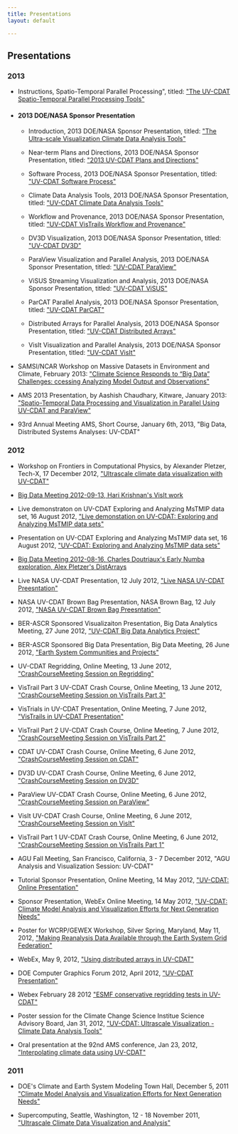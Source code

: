 ```yaml
---
title: Presentations
layout: default

---
```





## Presentations

### 2013

* Instructions, Spatio-Temporal Parallel Processing", titled: <a href="media/pdf/ParaViewSTPWiki.pdf" target="_blank" >"The UV-CDAT Spatio-Temporal Parallel Processing Tools"</a>

* #### 2013 DOE/NASA Sponsor Presentation

    * Introduction, 2013 DOE/NASA Sponsor Presentation, titled: <a href="media/pdf/UV-CDAT_February_2013_Introduction.pdf" target="_blank" >"The Ultra-scale Visualization Climate Data Analysis Tools"</a>

    * Near-term Plans and Directions, 2013 DOE/NASA Sponsor Presentation, titled: <a href="media/pdf/UV-CDAT_February_2013_Presentation_Direction.pdf" target="_blank" >"2013 UV-CDAT Plans and Directions"</a>

    * Software Process, 2013 DOE/NASA Sponsor Presentation, titled: <a href="media/pdf/UV-CDAT_February_2013_Presentation_software_processes.pdf" target="_blank" >"UV-CDAT Software Process"</a>

    * Climate Data Analysis Tools, 2013 DOE/NASA Sponsor Presentation, titled: <a href="media/pdf/UV-CDAT_February_2013_Presentation_CDAT.pdf" target="_blank" >"UV-CDAT Climate Data Analysis Tools"</a>

    * Workflow and Provenance, 2013 DOE/NASA Sponsor Presentation, titled: <a href="media/pdf/UV-CDAT_February_2013_Presentation_VisTrails.pdf" target="_blank" >"UV-CDAT VisTrails Workflow and Provenance"</a>

    * DV3D Visualization, 2013 DOE/NASA Sponsor Presentation, titled: <a href="media/pdf/UV-CDAT_February_2013_Presentation_DV3D.pdf" target="_blank" >"UV-CDAT DV3D"</a>

    * ParaView Visualization and Parallel Analysis, 2013 DOE/NASA Sponsor Presentation, titled: <a href="media/pdf/UV-CDAT_February_2013_Presentation_ParaView.pdf" target="_blank" >"UV-CDAT ParaView"</a>

    * ViSUS Streaming Visualization and Analysis, 2013 DOE/NASA Sponsor Presentation, titled: <a href="media/pdf/UV-CDAT_February_2013_Presentation_ViSUS.pdf" target="_blank" >"UV-CDAT ViSUS"</a>

    * ParCAT Parallel Analysis, 2013 DOE/NASA Sponsor Presentation, titled: <a href="media/pdf/UV-CDAT_February_2013_Presentation_ParCAT.pdf" target="_blank" >"UV-CDAT ParCAT"</a>

    * Distributed Arrays for Parallel Analysis, 2013 DOE/NASA Sponsor Presentation, titled: <a href="media/pdf/UV-CDAT_February_2013_Presentation_Distributed_Arrays.pdf" target="_blank" >"UV-CDAT Distributed Arrays"</a>

    * VisIt Visualization and Parallel Analysis, 2013 DOE/NASA Sponsor Presentation, titled: <a href="media/pdf/UV-CDAT_February_2013_Presentation_VisIt.pdf" target="_blank" >"UV-CDAT VisIt"</a>

* SAMSI/NCAR Workshop on Massive Datasets in Environment and Climate, February 2013: <a href="media/pdf/ESGF_UV-CDAT_SAMSI_2013.pdf" target="_blank" >"Climate Science Responds to “Big Data” Challenges: ccessing Analyzing Model Output and Observations"</a>

* AMS 2013 Presentation, by Aashish Chaudhary, Kitware, January 2013: <a href="media/pdf/ams_presentation_2013.pdf" target="_blank" >"Spatio-Temporal Data Processing and Visualization in Parallel Using UV-CDAT and ParaView"</a>

* 93rd Annual Meeting AMS, Short Course, January 6th, 2013, "Big Data, Distributed Systems Analyses: UV-CDAT"

### 2012

* Workshop on Frontiers in Computational Physics, by Alexander Pletzer, Tech-X, 17 December 2012, <a href="media/pdf/PletzerJCP17Dec2012.pdf" target="_blank" >"Ultrascale climate data visualization with UV-CDAT"</a>

* <a href="http://www.youtube.com/watch?v=8OcfJOb9gAE" target="_blank" >Big Data Meeting 2012-09-13, Hari Krishnan's VisIt work</a>

* Live demonstraton on UV-CDAT Exploring and Analyzing MsTMIP data set, 16 August 2012, <a href="http://vgc.poly.edu/~jpocom/projects/uvcdat/UVCDAT-Seminar%2008.16.2012.mov" target="_blank" >"Live demonstation on UV-CDAT: Exploring and Analyzing MsTMIP data sets"</a>

* Presentation on UV-CDAT Exploring and Analyzing MsTMIP data set, 16 August 2012, <a href="media/pdf/UVCDAT-Seminar-08.16.2012.pdf">"UV-CDAT: Exploring and Analyzing MsTMIP data sets"</a>

* <a href="http://www.youtube.com/watch?v=lSyRQLidx6U" target="_blank" >Big Data Meeting 2012-08-16, Charles Doutriaux's Early Numba exploration, Alex Pletzer's DistArrays</a>

* Live NASA UV-CDAT Presentation, 12 July 2012, <a href="http://www.youtube.com/watch?v=KNj7GEzISyE" target="_blank" >"Live NASA UV-CDAT Preesntation"</a>

* NASA UV-CDAT Brown Bag Presentation, NASA Brown Bag, 12 July 2012, <a href="media/pdf/UV-CDAT_NASA_Brown_Bag.ppt" target="_blank" >"NASA UV-CDAT Brown Bag Preesntation"</a>

* BER-ASCR Sponsored Visualizaiton Presentation, Big Data Analytics Meeting, 27 June 2012, <a href="media/pdf/CESD_UV-CDAT_Presentation.pdf" target="_blank" >"UV-CDAT Big Data Analytics Project"</a>

* BER-ASCR Sponsored Big Data Presentation, Big Data Meeting, 26 June 2012, <a href="media/pdf/CESD_Data_Meeting_Presentation.pdf" target="_blank" >"Earth System Communities and Projects"</a>

* UV-CDAT Regridding, Online Meeting, 13 June 2012, <a href="http://www.youtube.com/watch?v=1N6ZQih4Tgg" target="_blank" >"CrashCourseMeeting Session on Regridding"</a>

* VisTrail Part 3 UV-CDAT Crash Course, Online Meeting, 13 June 2012, <a href="http://www.youtube.com/watch?v=y-a7-1oQ0d0" target="_blank" >"CrashCourseMeeting Session on VisTrails Part 3"</a>

* VisTrials in UV-CDAT Presentation, Online Meeting, 7 June 2012, <a href="media/pdf/VisTrails_UV-CDAT_course.pdf" target="_blank" >"VisTrails in UV-CDAT Presentation"</a>

* VisTrail Part 2 UV-CDAT Crash Course, Online Meeting, 7 June 2012, <a href="http://www.youtube.com/watch?v=-iNAktKtUPU" target="_blank" >"CrashCourseMeeting Session on VisTrails Part 2"</a>

* CDAT UV-CDAT Crash Course, Online Meeting, 6 June 2012, <a href="http://www.youtube.com/watch?v=M7yIPy_FnLs" target="_blank" >"CrashCourseMeeting Session on CDAT"</a>

* DV3D UV-CDAT Crash Course, Online Meeting, 6 June 2012, <a href="http://www.youtube.com/watch?v=siW6Pq5zmNI" target="_blank" >"CrashCourseMeeting Session on DV3D"</a>

* ParaView UV-CDAT Crash Course, Online Meeting, 6 June 2012, <a href="http://www.youtube.com/watch?v=XcuKN_rTiUk" target="_blank" >"CrashCourseMeeting Session on ParaView"</a>

* VisIt UV-CDAT Crash Course, Online Meeting, 6 June 2012, <a href="http://www.youtube.com/watch?v=PkTwrGtkWNU" target="_blank" >"CrashCourseMeeting Session on VisIt"</a>

* VisTrail Part 1 UV-CDAT Crash Course, Online Meeting, 6 June 2012, <a href="http://www.youtube.com/watch?v=N83sINnNRfQ" target="_blank" >"CrashCourseMeeting Session on VisTrails Part 1"</a>

* AGU Fall Meeting, San Francisco, California, 3 - 7 December 2012, "AGU Analysis and Visualization Session: UV-CDAT"

* Tutorial Sponsor Presentation, Online Meeting, 14 May 2012, <a href="http://www.youtube.com/watch?v=XuRUFA-Fra8" target="_blank" >"UV-CDAT: Online Presentation"</a>

* Sponsor Presentation, WebEx Online Meeting, 14 May 2012, <a href="media/pdf/UVCDAT_May_Sponsor_Presentation.pptx" target="_blank" >"UV-CDAT: Climate Model Analysis and Visualization Efforts for Next Generation Needs"</a>

* Poster for WCRP/GEWEX Workshop, Silver Spring, Maryland, May 11, 2012, <a href="media/pdf/Potter_Williams.pdf" target="_blank" >"Making Reanalysis Data Available through the Earth System Grid Federation"</a>

* WebEx, May 9, 2012, <a href="media/pdf/PletzerDistArrayMay2012.pdf" target="_blank" >"Using distributed arrays in UV-CDAT"</a>

* DOE Computer Graphics Forum 2012, April 2012, <a href="media/pdf/DOECGF_2012.pdf" target="_blank" >"UV-CDAT Presentation"</a>

* Webex February 28 2012 <a href="media/pdf/KindigConservativeRegridding28Feb2012.pdf" target="_blank" >"ESMF conservative regridding tests in UV-CDAT"</a>

* Poster session for the Climate Change Science Institue Science Advisory Board, Jan 31, 2012, <a href="media/pdf/UVCDAT_CCSI_Poster.pdf" target="_blank" >"UV-CDAT: Ultrascale Visualization - Climate Data Analysis Tools"</a>

* Oral presentation at the 92nd AMS conference, Jan 23, 2012, <a href="media/pdf/PletzerAMSJan2012.pdf" target="_blank" >"Interpolating climate data using UV-CDAT"</a>

### 2011

* DOE's Climate and Earth System Modeling Town Hall, December 5, 2011 <a href="media/pdf/2011_AGU_Town_Hall.pdf" target="_blank" >"Climate Model Analysis and Visualization Efforts for Next Generation Needs"</a>

* Supercomputing, Seattle, Washington, 12 - 18 November 2011, <a href="media/pdf/IMG_1477.JPG" target="_blank" >"Ultrascale Climate Data Visualization and Analysis"</a>


